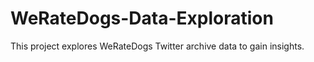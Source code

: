 # WeRateDogs-Data-Exploration
This project explores WeRateDogs Twitter archive data to gain insights.
